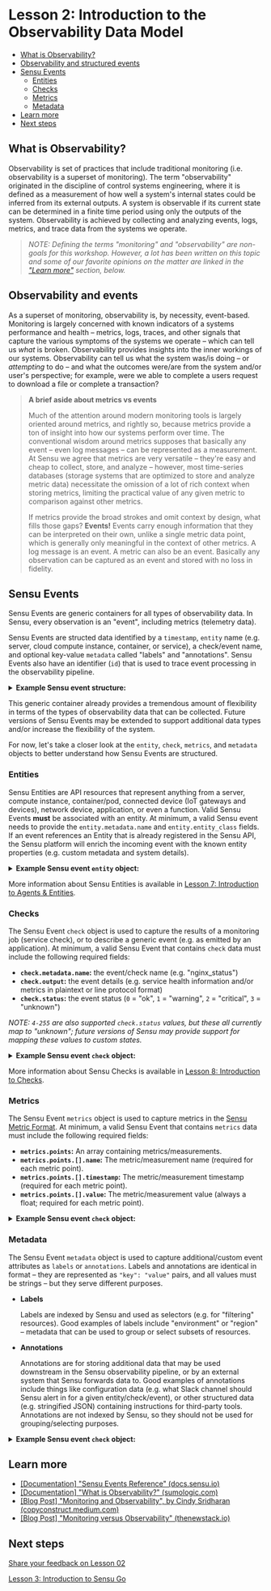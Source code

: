 # Lesson 2: Introduction to the Observability Data Model

- [What is Observability?](#what-is-observabilty)
- [Observability and structured events](#observability-and-structured-events)
- [Sensu Events](#sensu-events)
  - [Entities](#entities)
  - [Checks](#checks)
  - [Metrics](#metrics)
  - [Metadata](#metadata)
- [Learn more](#learn-more)
- [Next steps](#next-steps)

## What is Observability?

Observability is set of practices that include traditional monitoring (i.e. observability is a superset of monitoring).
The term "observability" originated in the discipline of control systems engineering, where it is defined as a measurement of how well a system's internal states could be inferred from its external outputs.
A system is observable if its current state can be determined in a finite time period using only the outputs of the system.
Observability is achieved by collecting and analyzing events, logs, metrics, and trace data from the systems we operate.

> _NOTE: Defining the terms "monitoring" and "observability" are non-goals for this workshop.
> However, a lot has been written on this topic and some of our favorite opinions on the matter are linked in the ["Learn more"](#learn-more) section, below._

## Observability and events

As a superset of monitoring, observability is, by necessity, event-based.
Monitoring is largely concerned with known indicators of a systems performance and health – metrics, logs, traces, and other signals that capture the various symptoms of the systems we operate – which can tell us _what_ is broken.
Observability provides insights into the inner workings of our systems.
Observability can tell us what the system was/is doing – or _attempting_ to do – and what the outcomes were/are from the system and/or user's perspective; for example, were we able to complete a users request to download a file or complete a transaction?

> **A brief aside about metrics vs events**
>
> Much of the attention around modern monitoring tools is largely oriented around metrics, and rightly so, because metrics provide a ton of insight into how our systems perform over time.
> The conventional wisdom around metrics supposes that basically any event – even log messages – can be represented as a measurement.
> At Sensu we agree that metrics are very versatile &ndash; they're easy and cheap to collect, store, and analyze &ndash; however, most time-series databases (storage systems that are optimized to store and analyze metric data) necessitate the omission of a lot of rich context when storing metrics, limiting the practical value of any given metric to comparison against other metrics.
>
> If metrics provide the broad strokes and omit context by design, what fills those gaps?
> **Events!**
> Events carry enough information that they can be interpreted on their own, unlike a single metric data point, which is generally only meaningful in the context of other metrics.
> A log message is an event.
> A metric can also be an event.
> Basically any observation can be captured as an event and stored with no loss in fidelity.

## Sensu Events

Sensu Events are generic containers for all types of observability data.
In Sensu, every observation is an "event", including metrics (telemetry data).

Sensu Events are structed data identified by a `timestamp`, `entity` name (e.g. server, cloud compute instance, container, or service), a check/event name, and optional key-value `metadata` called "labels" and "annotations".
Sensu Events also have an identifier (`id`) that is used to trace event processing in the observability pipeline.

<details>
<summary><strong>Example Sensu event structure:</strong></summary>

```json
{
  "metadata": {},
  "entity": {},
  "check": {},
  "metrics": {},
  "id": "xxxxxxxx-xxxx-xxxx-xxxx-xxxxxxxxxxxx",
  "timestamp": 1234567890
}
```

</details>

This generic container already provides a tremendous amount of flexibility in terms of the types of observability data that can be collected.
Future versions of Sensu Events may be extended to support additional data types and/or increase the flexibility of the system.

For now, let's take a closer look at the `entity`, `check`, `metrics`, and `metadata` objects to better understand how Sensu Events are structured.

### Entities

Sensu Entities are API resources that represent anything from a server, compute instance, container/pod, connected device (IoT gateways and devices), network device, application, or even a function.
Valid Sensu Events **must** be associated with an entity.
At minimum, a valid Sensu event needs to provide the `entity.metadata.name` and `entity.entity_class` fields.
If an event references an Entity that is already registered in the Sensu API, the Sensu platform will enrich the incoming event with the known entity properties (e.g. custom metadata and system details).

<details>
<summary><strong>Example Sensu event <code>entity</code> object:</strong></summary>

```json
{
  "metadata": {},
  "entity": {
    "metadata": {
      "name": "1-424242",
      "labels": {},
      "annotations": {}
    },
    "entity_class": "agent",
    "...": "..."
  },
  "check": {},
  "metrics": {},
  "id": "xxxxxxxx-xxxx-xxxx-xxxx-xxxxxxxxxxxx",
  "timestamp": 1234567890
}
```

</details>

More information about Sensu Entities is available in [Lesson 7: Introduction to Agents & Entities](/lessons/operator/07/README.md#readme).

### Checks

The Sensu Event `check` object is used to capture the results of a monitoring job (service check), or to describe a generic event (e.g. as emitted by an application).
At minimum, a valid Sensu Event that contains `check` data must include the following required fields:

- **`check.metadata.name`:** the event/check name (e.g. "nginx_status")
- **`check.output`:** the event details (e.g. service health information and/or metrics in plaintext or line protocol format)
- **`check.status`:** the event status (`0` = "ok", `1` = "warning", `2` = "critical", `3` = "unknown")

_NOTE: `4-255` are also supported `check.status` values, but these all currently map to "unknown"; future versions of Sensu may provide support for mapping these values to custom states._

<details>
<summary><strong>Example Sensu event <code>check</code> object:</strong></summary>

```json
{
  "metadata": {},
  "entity": {},
  "check": {
    "metadata": {
      "name": "service-health",
      "labels": {},
      "metadata": {}
    },
    "handlers": [],
    "output": "200 OK",
    "status": 0,
    "...": "..."
  },
  "metrics": {},
  "id": "xxxxxxxx-xxxx-xxxx-xxxx-xxxxxxxxxxxx",
  "timestamp": 1234567890
}
```

</details>

More information about Sensu Checks is available in [Lesson 8: Introduction to Checks](/lessons/operator/08/README.md#readme).

### Metrics

The Sensu Event `metrics` object is used to capture metrics in the [Sensu Metric Format](https://docs.sensu.io/sensu-go/latest/observability-pipeline/observe-events/events/#metrics-attributes).
At minimum, a valid Sensu Event that contains `metrics` data must include the following required fields:

- **`metrics.points`:** An array containing metrics/measurements.
- **`metrics.points.[].name`:** The metric/measurement name (required for each metric point).
- **`metrics.points.[].timestamp`:** The metric/measurement timestamp (required for each metric point).
- **`metrics.points.[].value`:** The metric/measurement value (always a float; required for each metric point).

<details>
<summary><strong>Example Sensu event <code>check</code> object:</strong></summary>

```json
{
  "metadata": {},
  "entity": {},
  "check": {},
  "metrics": {
    "handlers": [],
    "points": [
      {
        "name": "api_http_requests.total",
        "tags": [
          {
            "name": "service",
            "value": "example"
          },
          {
            "name": "region",
            "value": "us-west-1"
          }
        ],
        "timestamp": 1552506033,
        "value": 42.0
      },
      {
          "name": "api_request_duration.seconds",
          "tags": [
            {
              "name": "service",
              "value": "example"
            },
            {
              "name": "region",
              "value": "us-west-1"
            }
          ],
          "timestamp": 1552506033,
          "value": 0.8273645
      }
    ]
  },
  "id": "xxxxxxxx-xxxx-xxxx-xxxx-xxxxxxxxxxxx",
  "timestamp": 1234567890
}
```

</details>

### Metadata

The Sensu Event `metadata` object is used to capture additional/custom event attributes as `labels` or `annotations`.
Labels and annotations are identical in format &ndash; they are represented as `"key": "value"` pairs, and all values must be strings &ndash; but they serve different purposes.

- **Labels**

  Labels are indexed by Sensu and used as selectors (e.g. for "filtering" resources).
  Good examples of labels include "environment" or "region" – metadata that can be used to group or select subsets of resources.

- **Annotations**

  Annotations are for storing additional data that may be used downstream in the Sensu observability pipeline, or by an external system that Sensu forwards data to.
  Good examples of annotations include things like configuration data (e.g. what Slack channel should Sensu alert in for a given entity/check/event), or other structured data (e.g. stringified JSON) containing instructions for third-party tools.
  Annotations are not indexed by Sensu, so they should not be used for grouping/selecting purposes.

<details>
<summary><strong>Example Sensu event <code>check</code> object:</strong></summary>

```json
{
  "metadata": {
    "labels": {
      "region": "us-west-2"
    },
    "annotations": {
      "sensu.io/plugins/slack/config/channel": "#dev"
    }
  },
  "entity": {},
  "check": {},
  "metrics": {},
  "id": "xxxxxxxx-xxxx-xxxx-xxxx-xxxxxxxxxxxx",
  "timestamp": 1234567890
}
```

</details>

## Learn more

- [[Documentation] "Sensu Events Reference" (docs.sensu.io)](https://docs.sensu.io/sensu-go/latest/observability-pipeline/observe-events/events/)
- [[Documentation] "What is Observability?" (sumologic.com)](https://www.sumologic.com/glossary/observability/)
- [[Blog Post] "Monitoring and Observability", by Cindy Sridharan (copyconstruct.medium.com)](https://copyconstruct.medium.com/monitoring-and-observability-8417d1952e1c)
- [[Blog Post] "Monitoring versus Observability" (thenewstack.io)](https://thenewstack.io/monitoring-vs-observability-whats-the-difference/)

## Next steps

[Share your feedback on Lesson 02](https://github.com/sensu/sensu-go-workshop/issues/new?template=lesson_feedback.md&labels=feedback&title=Lesson%2002%20Feedback)

[Lesson 3: Introduction to Sensu Go](../03/README.md#readme)
